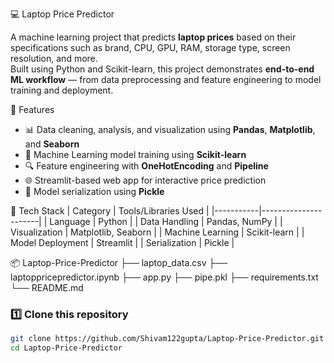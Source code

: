 💻 Laptop Price Predictor

A machine learning project that predicts **laptop prices** based on their specifications such as brand, CPU, GPU, RAM, storage type, screen resolution, and more.  
Built using Python and Scikit-learn, this project demonstrates **end-to-end ML workflow** — from data preprocessing and feature engineering to model training and deployment.

🚀 Features
- 📊 Data cleaning, analysis, and visualization using **Pandas**, **Matplotlib**, and **Seaborn**
- 🧠 Machine Learning model training using **Scikit-learn**
- 🔍 Feature engineering with **OneHotEncoding** and **Pipeline**
- 🌐 Streamlit-based web app for interactive price prediction
- 💾 Model serialization using **Pickle**


🧠 Tech Stack
| Category | Tools/Libraries Used |
|-----------|----------------------|
| Language | Python |
| Data Handling | Pandas, NumPy |
| Visualization | Matplotlib, Seaborn |
| Machine Learning | Scikit-learn |
| Model Deployment | Streamlit |
| Serialization | Pickle |

📦 Laptop-Price-Predictor
├── laptop_data.csv
├── laptoppricepredictor.ipynb
├── app.py 
├── pipe.pkl
├── requirements.txt
└── README.md


### 1️⃣ Clone this repository
```bash
git clone https://github.com/Shivam122gupta/Laptop-Price-Predictor.git
cd Laptop-Price-Predictor
